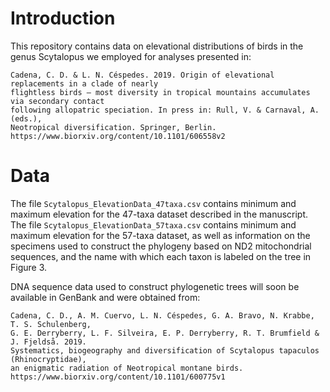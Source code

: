 # Introduction

This repository contains data on elevational distributions of birds in the genus Scytalopus we employed for analyses presented in:

    Cadena, C. D. & L. N. Céspedes. 2019. Origin of elevational replacements in a clade of nearly 
    flightless birds – most diversity in tropical mountains accumulates via secondary contact 
    following allopatric speciation. In press in: Rull, V. & Carnaval, A. (eds.), 
    Neotropical diversification. Springer, Berlin.
    https://www.biorxiv.org/content/10.1101/606558v2

# Data

The file `Scytalopus_ElevationData_47taxa.csv` contains minimum and maximum elevation for the 47-taxa dataset described in the manuscript. The file `Scytalopus_ElevationData_57taxa.csv` contains minimum and maximum elevation for the 57-taxa dataset, as well as information on the specimens used to construct the phylogeny based on ND2 mitochondrial sequences, and the name with which each taxon is labeled on the tree in Figure 3. 

DNA sequence data used to construct phylogenetic trees will soon be available in GenBank and were obtained from:

    Cadena, C. D., A. M. Cuervo, L. N. Céspedes, G. A. Bravo, N. Krabbe, T. S. Schulenberg, 
    G. E. Derryberry, L. F. Silveira, E. P. Derryberry, R. T. Brumfield & J. Fjeldså. 2019. 
    Systematics, biogeography and diversification of Scytalopus tapaculos (Rhinocryptidae), 
    an enigmatic radiation of Neotropical montane birds.
    https://www.biorxiv.org/content/10.1101/600775v1
